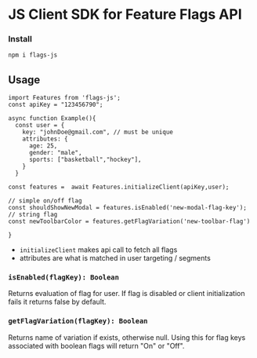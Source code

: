 # JS Client SDK for Feature Flags API

### Install

```sh
npm i flags-js
```

## Usage

    import Features from 'flags-js';
    const apiKey = "123456790";

    async function Example(){
      const user = {
        key: "johnDoe@gmail.com", // must be unique
        attributes: {
          age: 25,
          gender: "male",
          sports: ["basketball","hockey"],
        }
      }

    const features =  await Features.initializeClient(apiKey,user);

    // simple on/off flag
    const shouldShowNewModal = features.isEnabled('new-modal-flag-key');
    // string flag
    const newToolbarColor = features.getFlagVariation('new-toolbar-flag')

    }

- `initializeClient` makes api call to fetch all flags
- attributes are what is matched in user targeting / segments

### `isEnabled(flagKey): Boolean`

Returns evaluation of flag for user. If flag is disabled or client initialization fails it returns false by default.

### `getFlagVariation(flagKey): Boolean`

Returns name of variation if exists, otherwise null. Using this for flag keys associated with boolean flags will return "On" or "Off".
